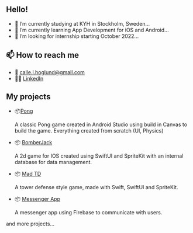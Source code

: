 ## Hello!

- 🔭 I’m currently studying at KYH in Stockholm, Sweden...
- 🌱 I’m currently learning App Development for iOS and Android...
- 👯 I’m looking for internship starting October 2022...

## 📫 How to reach me 
- :e-mail: calle.l.hoglund@gmail.com
- :raising_hand_man: [LinkedIn](https://www.linkedin.com/in/calle-h%C3%B6glund-604a8a23b/)    

## My projects 

- :package:[Pong](https://github.com/karol-oman/pong)

     A classic Pong game created in Android Studio using build in Canvas to build the game. Everything created from scratch (UI, Physics)

- :package: [BomberJack](https://github.com/LucaSalmi/BomberMan)

     A 2d game for IOS created using SwiftUI and SpriteKit with an internal database for data management.

- :package: [Mad TD](https://github.com/LucaSalmi/MadDoctorTD)
     
     A tower defense style game, made with Swift, SwiftUI and SpriteKit.

- :package: [Messenger App](https://github.com/GustavSoderberg/shut-up-app)

     A messenger app using Firebase to communicate with users.


and more projects...

